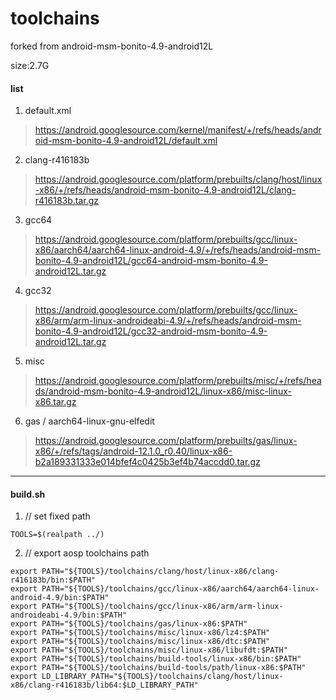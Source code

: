 # toolchains
forked from android-msm-bonito-4.9-android12L

size:2.7G

#### list

1. default.xml

> https://android.googlesource.com/kernel/manifest/+/refs/heads/android-msm-bonito-4.9-android12L/default.xml

2. clang-r416183b

> https://android.googlesource.com/platform/prebuilts/clang/host/linux-x86/+/refs/heads/android-msm-bonito-4.9-android12L/clang-r416183b.tar.gz

3. gcc64

> https://android.googlesource.com/platform/prebuilts/gcc/linux-x86/aarch64/aarch64-linux-android-4.9/+/refs/heads/android-msm-bonito-4.9-android12L/gcc64-android-msm-bonito-4.9-android12L.tar.gz

4. gcc32

> https://android.googlesource.com/platform/prebuilts/gcc/linux-x86/arm/arm-linux-androideabi-4.9/+/refs/heads/android-msm-bonito-4.9-android12L/gcc32-android-msm-bonito-4.9-android12L.tar.gz

5. misc

> https://android.googlesource.com/platform/prebuilts/misc/+/refs/heads/android-msm-bonito-4.9-android12L/linux-x86/misc-linux-x86.tar.gz

6. gas / aarch64-linux-gnu-elfedit

> https://android.googlesource.com/platform/prebuilts/gas/linux-x86/+/refs/tags/android-12.1.0_r0.40/linux-x86-b2a189331333e014bfef4c0425b3ef4b74accdd0.tar.gz

---

#### build.sh
1. // set fixed path

`TOOLS=$(realpath ../)`  

2. // export aosp toolchains path

```
export PATH="${TOOLS}/toolchains/clang/host/linux-x86/clang-r416183b/bin:$PATH"
export PATH="${TOOLS}/toolchains/gcc/linux-x86/aarch64/aarch64-linux-android-4.9/bin:$PATH"
export PATH="${TOOLS}/toolchains/gcc/linux-x86/arm/arm-linux-androideabi-4.9/bin:$PATH"
export PATH="${TOOLS}/toolchains/gas/linux-x86:$PATH"
export PATH="${TOOLS}/toolchains/misc/linux-x86/lz4:$PATH"
export PATH="${TOOLS}/toolchains/misc/linux-x86/dtc:$PATH"
export PATH="${TOOLS}/toolchains/misc/linux-x86/libufdt:$PATH"
export PATH="${TOOLS}/toolchains/build-tools/linux-x86/bin:$PATH"
export PATH="${TOOLS}/toolchains/build-tools/path/linux-x86:$PATH"
export LD_LIBRARY_PATH="${TOOLS}/toolchains/clang/host/linux-x86/clang-r416183b/lib64:$LD_LIBRARY_PATH"
```
